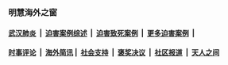 
### 明慧海外之窗

####  [武汉肺炎](indexes/365.md?t=05141400) &nbsp;|&nbsp;  [迫害案例综述](indexes/328.md?t=05141400) &nbsp;|&nbsp; [迫害致死案例](indexes/277.md?t=05141400)  &nbsp;|&nbsp; [更多迫害案例](indexes/81.md?t=05141400)  &nbsp;|&nbsp; 
####  [时事评论](indexes/19.md?t=05141400) &nbsp;|&nbsp; [海外简讯](indexes/245.md?t=05141400)&nbsp;|&nbsp;  [社会支持](indexes/140.md?t=05141400) &nbsp;|&nbsp; [褒奖决议](indexes/282.md?t=05141400) &nbsp;|&nbsp; [社区报道](indexes/91.md?t=05141400)  &nbsp;|&nbsp; [天人之间](indexes/78.md?t=05141400) 

